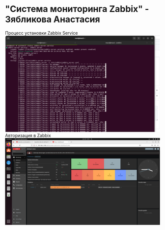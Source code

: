 # "Система мониторинга Zabbix" - Зябликова Анастасия
 Процесс установки Zabbix Service
![Процесс установки Zabbix Service](https://github.com/mmau5/zabbix/blob/master/Screenshot%20from%202023-09-20%2016-00-43.png) 
 Авторизация в Zabbix
![Авторизация в Zabbix](https://github.com/mmau5/zabbix/blob/master/Screenshot%20from%202023-09-20%2015-45-03.png)
